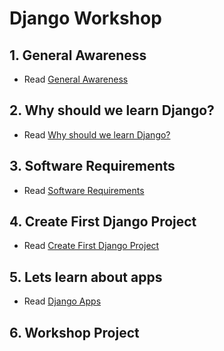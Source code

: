 # Django Workshop

## 1. General Awareness

* Read <a href="./docs/general.md" target="_blank">General Awareness</a>

## 2. Why should we learn Django?

* Read <a href="./docs/why_django.md" target="_blank">Why should we learn Django?</a>

## 3. Software Requirements

* Read <a href="./docs/requirements.md" target="_blank">Software Requirements</a>

## 4. Create First Django Project

* Read <a href="./docs/first_project.md" target="_blank">Create First Django Project</a>

## 5. Lets learn about apps

* Read <a href="./docs/apps.md" target="_blank">Django Apps</a>

## 6. Workshop Project
